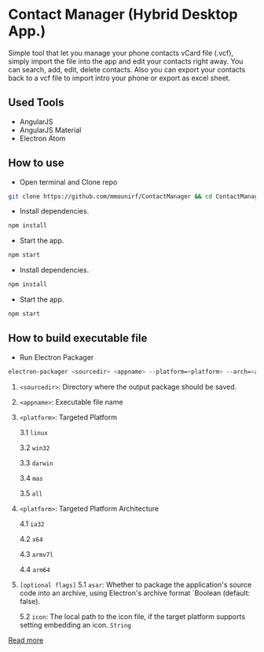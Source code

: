 # Contact Manager (Hybrid Desktop App.)

Simple tool that let you manage your phone contacts vCard file (.vcf), simply import the file into the app and edit your contacts right away. You can search, add, edit, delete contacts. Also you can export your contacts back to a vcf file to import intro your phone or export as excel sheet.

## Used Tools
- AngularJS
- AngularJS Material
- Electron Atom

## How to use
- Open terminal and Clone repo
```sh
git clone https://github.com/mmounirf/ContactManager && cd ContactManager
```
- Install dependencies.
```sh
npm install
```
- Start the app.
```sh
npm start
```
- Install dependencies.
```sh
npm install
```
- Start the app.
```sh
npm start
```
## How to build executable file
- Run Electron Packager 
```sh
electron-packager <sourcedir> <appname> --platform=<platform> --arch=<arch> [optional flags...]
```
 1. `<sourcedir>`: Directory where the output package should be saved.
 2. `<appname>`: Executable file name
 3. `<platform>`: Targeted Platform
 
    3.1  `linux`
    
    3.2 `win32`
    
    3.3 `darwin`
    
    3.4 `mas`
    
    3.5 `all`
    
 4. `<platform>`: Targeted Platform Architecture
 
    4.1 `ia32`
    
    4.2 `x64`
    
    4.3 `armv7l`
    
    4.4 `arm64`
    
5.   `[optional flags]`
    5.1 `asar`: Whether to package the application's source code into an archive, using Electron's archive format `Boolean (default: false).

     5.2 `icon`: The local path to the icon file, if the target platform supports setting embedding an icon. `String`

[Read more](https://github.com/electron-userland/electron-packager/blob/master/docs/api.md)
